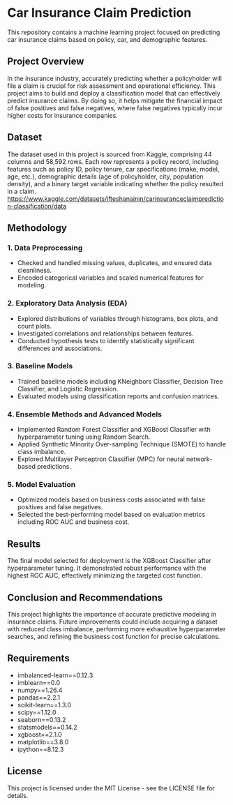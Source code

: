 # Car Insurance Claim Prediction

This repository contains a machine learning project focused on predicting car insurance claims based on policy, car, and demographic features.

## Project Overview
In the insurance industry, accurately predicting whether a policyholder will file a claim is crucial for risk assessment and operational efficiency. This project aims to build and deploy a classification model that can effectively predict insurance claims. By doing so, it helps mitigate the financial impact of false positives and false negatives, where false negatives typically incur higher costs for insurance companies.

## Dataset
The dataset used in this project is sourced from Kaggle, comprising 44 columns and 58,592 rows. Each row represents a policy record, including features such as policy ID, policy tenure, car specifications (make, model, age, etc.), demographic details (age of policyholder, city, population density), and a binary target variable indicating whether the policy resulted in a claim.
https://www.kaggle.com/datasets/ifteshanajnin/carinsuranceclaimprediction-classification/data

## Methodology
### 1. Data Preprocessing
* Checked and handled missing values, duplicates, and ensured data cleanliness.
* Encoded categorical variables and scaled numerical features for modeling.
### 2. Exploratory Data Analysis (EDA)
* Explored distributions of variables through histograms, box plots, and count plots.
* Investigated correlations and relationships between features.
* Conducted hypothesis tests to identify statistically significant differences and associations.
### 3. Baseline Models
* Trained baseline models including KNeighbors Classifier, Decision Tree Classifier, and Logistic Regression.
* Evaluated models using classification reports and confusion matrices.
### 4. Ensemble Methods and Advanced Models
* Implemented Random Forest Classifier and XGBoost Classifier with hyperparameter tuning using Random Search.
* Applied Synthetic Minority Over-sampling Technique (SMOTE) to handle class imbalance.
* Explored Multilayer Perceptron Classifier (MPC) for neural network-based predictions.
### 5. Model Evaluation
* Optimized models based on business costs associated with false positives and false negatives.
* Selected the best-performing model based on evaluation metrics including ROC AUC and business cost.

## Results
The final model selected for deployment is the XGBoost Classifier after hyperparameter tuning. It demonstrated robust performance with the highest ROC AUC, effectively minimizing the targeted cost function.

## Conclusion and Recommendations
This project highlights the importance of accurate predictive modeling in insurance claims. Future improvements could include acquiring a dataset with reduced class imbalance, performing more exhaustive hyperparameter searches, and refining the business cost function for precise calculations.

## Requirements
* imbalanced-learn==0.12.3
* imblearn==0.0
* numpy==1.26.4
* pandas==2.2.1
* scikit-learn==1.3.0
* scipy==1.12.0
* seaborn==0.13.2
* statsmodels==0.14.2
* xgboost==2.1.0
* matplotlib==3.8.0
* ipython==8.12.3

## License
This project is licensed under the MIT License - see the LICENSE file for details.